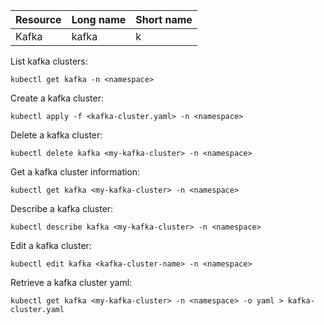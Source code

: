 | Resource  | Long name | Short name |
| ------------- | ------------- | ------------- |
| Kafka | kafka  | k |

List kafka clusters:
``` 
kubectl get kafka -n <namespace>
```

Create a kafka cluster:
```
kubectl apply -f <kafka-cluster.yaml> -n <namespace>
```

Delete a kafka cluster:
```
kubectl delete kafka <my-kafka-cluster> -n <namespace>
```

Get a kafka cluster information:
```
kubectl get kafka <my-kafka-cluster> -n <namespace>
```

Describe a kafka cluster:
```
kubectl describe kafka <my-kafka-cluster> -n <namespace>
```

Edit a kafka cluster:
```
kubectl edit kafka <kafka-cluster-name> -n <namespace>
```

Retrieve a kafka cluster yaml:
```
kubectl get kafka <my-kafka-cluster> -n <namespace> -o yaml > kafka-cluster.yaml
```
